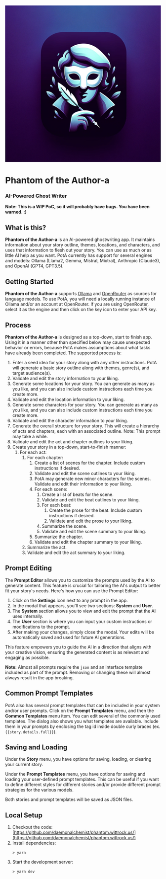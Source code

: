 ![Phantom of the Author-a](public/PotA-icon.webp)
# Phantom of the Author-a
### AI-Powered Ghost Writer

**Note:  This is a WIP PoC, so it will probably have bugs.  You have been warned. :)**

## What is this?

**Phantom of the Author-a** is an AI-powered ghostwriting app. It maintains information about your story outline, themes, locations, and characters, and uses that information to flesh out your story. You can use as much or as little AI help as you want. PotA currently has support for several engines and models: Ollama (Llama2, Gemma, Mistral, Mixtral), Anthropic (Claude3), and OpenAI (GPT4, GPT3.5).

## Getting Started

**Phantom of the Author-a** supports [Ollama](https://ollama.com/) and [OpenRouter](https://openrouter.ai) as sources for language models.  To use PotA, you will need a locally running instance of Ollama and/or an account at OpenRouter.  If you are using OpenRouter, select it as the engine and then click on the key icon to enter your API key.


## Process

**Phantom of the Author-a** is designed as a top-down, start to finish app. Using it in a manner other than specified below may cause unexpected behavior or errors, because PotA makes assumptions about what tasks have already been completed. The supported process is:

1. Enter a seed idea for your story along with any other instructions. PotA will generate a basic story outline along with themes, genre(s), and target audience(s).
2. Validate and edit the story information to your liking.
3. Generate some locations for your story. You can generate as many as you like, and you can also include custom instructions each time you create more.
4. Validate and edit the location information to your liking.
5. Generate some characters for your story. You can generate as many as you like, and you can also include custom instructions each time you create more.
6. Validate and edit the character information to your liking.
7. Generate the overall structure for your story. This will create a hierarchy of acts and chapters, each with an associated outline. Note: This prompt may take a while.
8. Validate and edit the act and chapter outlines to your liking.
9. Create your story in a top-down, start-to-finish manner:
   1. For each act:
      1. For each chapter:
         1. Create a list of scenes for the chapter. Include custom instructions if desired.
         2. Validate and edit the scene outlines to your liking.
         3. PotA may generate new minor characters for the scenes. Validate and edit their information to your liking.
         4. For each scene:
            1. Create a list of beats for the scene.
            2. Validate and edit the beat outlines to your liking.
            3. For each beat:
               1. Create the prose for the beat. Include custom instructions if desired.
               2. Validate and edit the prose to your liking.
            4. Summarize the scene.
            5. Validate and edit the scene summary to your liking.
         5. Summarize the chapter.
         6. Validate and edit the chapter summary to your liking.
      2. Summarize the act.
      3. Validate and edit the act summary to your liking.

## Prompt Editing

The **Prompt Editor** allows you to customize the prompts used by the AI to generate content. This feature is crucial for tailoring the AI's output to better fit your story's needs. Here's how you can use the Prompt Editor:

1. Click on the **Settings** icon next to any prompt in the app.
2. In the modal that appears, you'll see two sections: **System** and **User**.
3. The **System** section allows you to view and edit the prompt that the AI uses internally.
4. The **User** section is where you can input your custom instructions or modifications to the prompt.
5. After making your changes, simply close the modal. Your edits will be automatically saved and used for future AI generations.

This feature empowers you to guide the AI in a direction that aligns with your creative vision, ensuring the generated content is as relevant and engaging as possible.

**Note:** Almost all prompts require the `json` and an interface template included as part of the prompt. Removing or changing these will almost always result in the app breaking.

## Common Prompt Templates

PotA also has several prompt templates that can be included in your system and/or user prompts. Click on the **Prompt Templates** menu, and then the **Common Templates** menu item. You can edit several of the commonly used templates. The dialog also shows you what templates are available. Include them in your prompts by enclosing the tag id inside double curly braces (ex. `{{story.details.full}}`).

## Saving and Loading

Under the **Story** menu, you have options for saving, loading, or clearing your current story.

Under the **Prompt Templates** menu, you have options for saving and loading your user-defined prompt templates. This can be useful if you want to define different styles for different stories and/or provide different prompt strategies for the various models.

Both stories and prompt templates will be saved as JSON files.

## Local Setup

1. Checkout the code: [https://github.com/daemonalchemist/phantom.wittrock.us/](https://github.com/daemonalchemist/phantom.wittrock.us/)
2. Install dependencies:
   ```
   > yarn
   ```
3. Start the development server:
   ```
   > yarn dev
   ```
